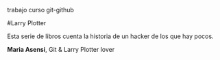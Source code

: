 trabajo curso git-github

#Larry Plotter

Esta serie de libros cuenta la historia de un hacker de los que hay pocos.

**Maria Asensi**, Git & Larry Plotter lover


